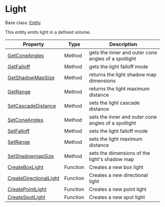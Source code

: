 # Light

Base class: [Entity](Entity.md)

This entity emits light in a defined volume.

| Property | Type | Description | 
| ----- | ----- | ----- |
| [GetConeAngles](Light_GetConeAngles.md) | Method | gets the inner and outer cone angles of a spotlight |
| [GetFalloff](Light_GetFalloff.md) | Method | gets the light falloff mode |
| [GetShadowMapSize](Light_GetShadowMapSize.md) | Method | returns the light shadow map dimensions |
| [GetRange](Light_GetRange.md) | Method | returns the light maximum distance |
| [SetCascadeDistance](Light_SetCascadeDistance.md) | Method | sets the light cascade distance |
| [SetConeAngles](Light_SetConeAngles.md) | Method | sets the inner and outer cone angles of a spotlight |
| [SetFalloff](Light_SetFalloff.md) | Method | sets the light falloff mode |
| [SetRange](Light_SetRange.md) | Method | sets the light maximum distance |
| [SetShadowmapSize](Light_SetShadowmapSize.md) | Method | sets the dimensions of the light's shadow map |
| [CreateBoxLight](CreateBoxLight.md)| Function | Creates a new box light |
| [CreateDirectionalLight](CreateBoxLight.md)| Function | Creates a new directional light |
| [CreatePointLight](CreatePointLight.md)| Function | Creates a new point light |
| [CreateSpotLight](CreateSpotLight.md)| Function | Creates a new spot light |
